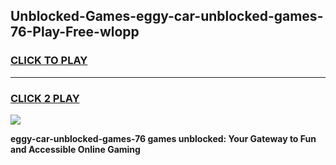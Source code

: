 
## Unblocked-Games-eggy-car-unblocked-games-76-Play-Free-wlopp
<h3>
<a href="https://premium76.site?title=eggy-car-unblocked-games-76&ref=23A">CLICK TO PLAY</a></h3>
<hr>

<h3>
<a href="https://premium76.site?title=eggy-car-unblocked-games-76&ref=23A">CLICK 2 PLAY</a>
  
</h3>

<a href="https://premium76.site?title=eggy-car-unblocked-games-76&ref=23A"><img src="https://clearcache.store/games.png"></a>


**eggy-car-unblocked-games-76 games unblocked: Your Gateway to Fun and Accessible Online Gaming**
